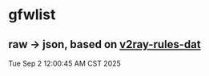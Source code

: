 # gfwlist
## raw -> json, based on [v2ray-rules-dat](https://github.com/Loyalsoldier/v2ray-rules-dat)
Tue Sep  2 12:00:45 AM CST 2025

